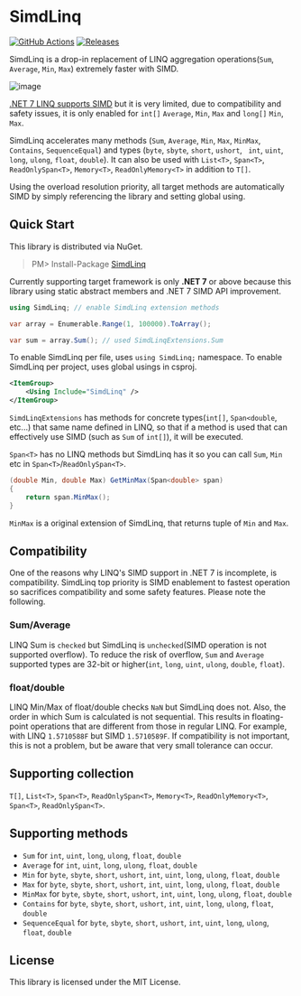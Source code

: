# SimdLinq
[![GitHub Actions](https://github.com/Cysharp/SimdLinq/workflows/Build-Debug/badge.svg)](https://github.com/Cysharp/SimdLinq/actions) [![Releases](https://img.shields.io/github/release/Cysharp/SimdLinq.svg)](https://github.com/Cysharp/SimdLinq/releases)

SimdLinq is a drop-in replacement of LINQ aggregation operations(`Sum`, `Average`, `Min`, `Max`) extremely faster with SIMD.

![image](https://user-images.githubusercontent.com/46207/215410106-b68d8567-5abf-4aa4-a050-a803b1913187.png)

[.NET 7 LINQ supports SIMD](https://devblogs.microsoft.com/dotnet/performance_improvements_in_net_7/#linq) but it is very limited, due to compatibility and safety issues, it is only enabled for `int[]` `Average`, `Min`, `Max` and `long[]` `Min`, `Max`.

SimdLinq accelerates many methods (`Sum`, `Average`, `Min`, `Max`, `MinMax`, `Contains`, `SequenceEqual`) and types (`byte`, `sbyte`, `short`, `ushort`, ` int`, `uint`, `long`, `ulong`, `float`, `double`). It can also be used with `List<T>`, `Span<T>`, `ReadOnlySpan<T>`, `Memory<T>`, `ReadOnlyMemory<T>` in addition to `T[]`.

Using the overload resolution priority, all target methods are automatically SIMD by simply referencing the library and setting global using.

Quick Start
---
This library is distributed via NuGet.

> PM> Install-Package [SimdLinq](https://www.nuget.org/packages/SimdLinq)

Currently supporting target framework is only **.NET 7** or above because this library using static abstract members and .NET 7 SIMD API improvement.

```csharp
using SimdLinq; // enable SimdLinq extension methods

var array = Enumerable.Range(1, 100000).ToArray();

var sum = array.Sum(); // used SimdLinqExtensions.Sum
```

To enable SimdLinq per file, uses `using SimdLinq;` namespace. To enable SimdLinq per project, uses global usings in csproj.

```xml
<ItemGroup>
    <Using Include="SimdLinq" />
</ItemGroup>
```

`SimdLinqExtensions` has methods for concrete types(`int[]`, `Span<double`, etc...) that same name defined in LINQ, so that if a method is used that can effectively use SIMD (such as `Sum` of `int[]`), it will be executed.

`Span<T>` has no LINQ methods but SimdLinq has it so you can call `Sum`, `Min` etc in `Span<T>`/`ReadOnlySpan<T>`.

```csharp
(double Min, double Max) GetMinMax(Span<double> span)
{
    return span.MinMax();
}
```

`MinMax` is a original extension of SimdLinq, that returns tuple of `Min` and `Max`.

Compatibility
---
One of the reasons why LINQ's SIMD support in .NET 7 is incomplete, is compatibility. SimdLinq top priority is SIMD enablement to fastest operation so sacrifices compatibility and some safety features. Please note the following.

### Sum/Average

LINQ Sum is `checked` but SimdLinq is `unchecked`(SIMD operation is not supported overflow). To reduce the risk of overflow, `Sum` and `Average` supported types are 32-bit or higher(`int`, `long`, `uint`, `ulong`, `double`, `float`).

### float/double

LINQ Min/Max of float/double checks `NaN` but SimdLinq does not. Also, the order in which Sum is calculated is not sequential. This results in floating-point operations that are different from those in regular LINQ. For example, with LINQ `1.5710588F` but SIMD `1.5710589F`. If compatibility is not important, this is not a problem, but be aware that very small tolerance can occur.

Supporting collection
---
`T[]`, `List<T>`, `Span<T>`, `ReadOnlySpan<T>`, `Memory<T>`, `ReadOnlyMemory<T>`, `Span<T>`, `ReadOnlySpan<T>`.

Supporting methods
---
* `Sum` for `int`, `uint`, `long`, `ulong`, `float`, `double`
* `Average` for `int`, `uint`, `long`, `ulong`, `float`, `double`
* `Min` for `byte`, `sbyte`, `short`, `ushort`, `int`, `uint`, `long`, `ulong`, `float`, `double`
* `Max` for `byte`, `sbyte`, `short`, `ushort`, `int`, `uint`, `long`, `ulong`, `float`, `double`
* `MinMax` for `byte`, `sbyte`, `short`, `ushort`, `int`, `uint`, `long`, `ulong`, `float`, `double`
* `Contains` for `byte`, `sbyte`, `short`, `ushort`, `int`, `uint`, `long`, `ulong`, `float`, `double`
* `SequenceEqual` for `byte`, `sbyte`, `short`, `ushort`, `int`, `uint`, `long`, `ulong`, `float`, `double`

License
---
This library is licensed under the MIT License.
